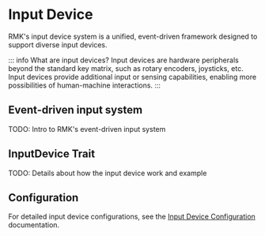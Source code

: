 # Input Device

RMK's input device system is a unified, event-driven framework designed to support diverse input devices.

::: info What are input devices?
Input devices are hardware peripherals beyond the standard key matrix, such as rotary encoders, joysticks, etc. Input devices provide additional input or sensing capabilities, enabling more possibilities of human-machine interactions.
:::

## Event-driven input system

TODO: Intro to RMK's event-driven input system

## InputDevice Trait

TODO: Details about how the input device work and example

## Configuration

For detailed input device configurations, see the [Input Device Configuration](../configuration/input_device) documentation.